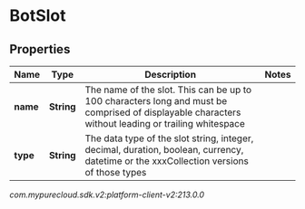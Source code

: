 # BotSlot


## Properties

| Name | Type | Description | Notes |
| ------------ | ------------- | ------------- | ------------- |
| **name** | **String** | The name of the slot. This can be up to 100 characters long and must be comprised of displayable characters without leading or trailing whitespace |  |
| **type** | **String** | The data type of the slot string, integer, decimal, duration, boolean, currency, datetime or the xxxCollection versions of those types |  |




_com.mypurecloud.sdk.v2:platform-client-v2:213.0.0_
